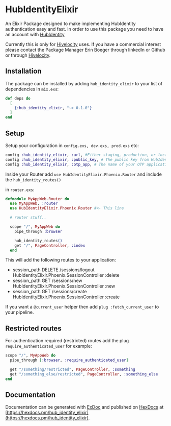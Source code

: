 # HubIdentityElixir

An Elixir Package designed to make implementing HubIdentity authentication easy and fast.
In order to use this package you need to have an account with [HubIdentity](https://stage-identity.hubsynch.com/)

Currently this is only for [Hivelocity](https://www.hivelocity.co.jp/) uses. If you have a
commercial interest please contact the Package Manager Erin Boeger through linkedIn or Github or
through [Hivelocity](https://www.hivelocity.co.jp/contact/).

## Installation

The package can be installed by adding `hub_identity_elixir` to your list of dependencies in `mix.exs`:

```elixir
def deps do
  [
    {:hub_identity_elixir, "~> 0.1.0"}
  ]
end
```
## Setup

Setup your configuration in `config.exs, dev.exs, prod.exs` etc:

```elixir
config :hub_identity_elixir, :url, #Either staging, production, or localhost
config :hub_identity_elixir, :public_key, # The public key from HubIdentity
config :hub_identity_elixir, :otp_app, # The name of your OTP application
```

Inside your Router add `use HubIdentityElixir.Phoenix.Router` and include
the `hub_identity_routes()`

in `router.exs`:

```elixir
defmodule MyAppWeb.Router do
  use MyAppWeb, :router
  use HubIdentityElixir.Phoenix.Router #<- This line

  # router stuff..

  scope "/", MyAppWeb do
    pipe_through :browser

    hub_identity_routes()
    get "/", PageController, :index
  end
```
This will add the following routes to your application:
- session_path  DELETE  /sessions/logout HubIdentityElixir.Phoenix.SessionController :delete
- session_path  GET     /sessions/new    HubIdentityElixir.Phoenix.SessionController :new
- session_path  GET     /sessions/create HubIdentityElixir.Phoenix.SessionController :create

If you want a `@current_user` helper then add `plug :fetch_current_user` to your pipeline.

## Restricted routes

For authentication required (restricted) routes add the plug `require_authenticated_user`
for example:

```elixir
scope "/", MyAppWeb do
  pipe_through [:browser, :require_authenticated_user]

  get "/something/restricted", PageController, :something
  get "/something_else/restricted", PageController, :something_else
end
```

## Documentation

Documentation can be generated with [ExDoc](https://github.com/elixir-lang/ex_doc)
and published on [HexDocs](https://hexdocs.pm) at
[https://hexdocs.pm/hub_identity_elixir](https://hexdocs.pm/hub_identity_elixir).
